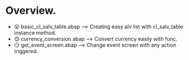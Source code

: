 # Overview.
- :open_mouth: basic_cl_salv_table.abap --> Creating easy alv list with cl_salv_table instance method.
- 😊 currency_conversion.abap --> Convert currency easily with func.
- 😏 get_event_screen.abap --> Change event screen with any action triggered.
